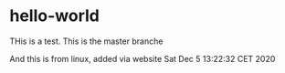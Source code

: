 # hello-world

THis is a test. This is the master branche

And this is from linux, added via website
Sat Dec  5 13:22:32 CET 2020
